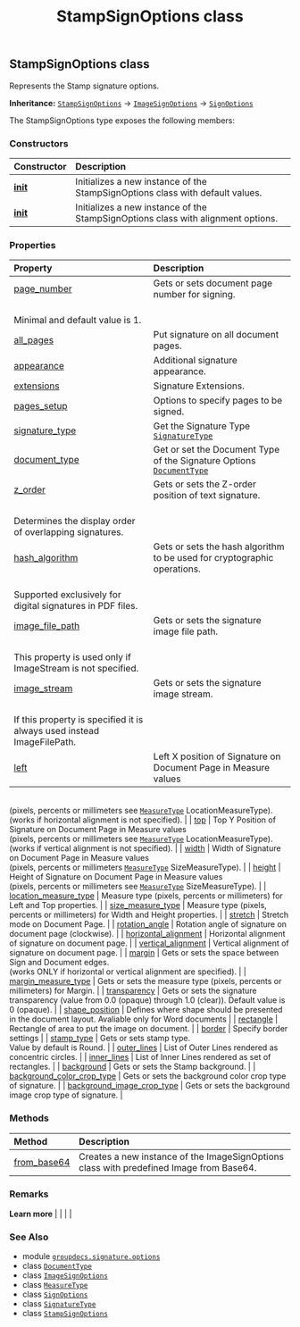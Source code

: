 ﻿---
title: StampSignOptions class
second_title: GroupDocs.Signature for Python via .NET API References
description: 
type: docs
url: /python-net/groupdocs.signature.options/stampsignoptions/
is_root: false
weight: 410
---

## StampSignOptions class

Represents the Stamp signature options.



**Inheritance:** [`StampSignOptions`](/signature/python-net/groupdocs.signature.options/stampsignoptions) → 
[`ImageSignOptions`](/signature/python-net/groupdocs.signature.options/imagesignoptions) → 
[`SignOptions`](/signature/python-net/groupdocs.signature.options/signoptions)



The StampSignOptions type exposes the following members:

### Constructors
| Constructor | Description |
| :- | :- |
| [__init__](/signature/python-net/groupdocs.signature.options/stampsignoptions/__init__/#) | Initializes a new instance of the StampSignOptions class with default values. |
| [__init__](/signature/python-net/groupdocs.signature.options/stampsignoptions/__init__/#int-int-int-int) | Initializes a new instance of the StampSignOptions class with alignment options. |


### Properties
| Property | Description |
| :- | :- |
| [page_number](/signature/python-net/groupdocs.signature.options/stampsignoptions/page_number) | Gets or sets document page number for signing.<br/>Minimal and default value is 1. |
| [all_pages](/signature/python-net/groupdocs.signature.options/stampsignoptions/all_pages) | Put signature on all document pages. |
| [appearance](/signature/python-net/groupdocs.signature.options/stampsignoptions/appearance) | Additional signature appearance. |
| [extensions](/signature/python-net/groupdocs.signature.options/stampsignoptions/extensions) | Signature Extensions. |
| [pages_setup](/signature/python-net/groupdocs.signature.options/stampsignoptions/pages_setup) | Options to specify pages to be signed. |
| [signature_type](/signature/python-net/groupdocs.signature.options/stampsignoptions/signature_type) | Get the Signature Type [`SignatureType`](/signature/python-net/groupdocs.signature.domain/signaturetype) |
| [document_type](/signature/python-net/groupdocs.signature.options/stampsignoptions/document_type) | Get or set the Document Type of the Signature Options [`DocumentType`](/signature/python-net/groupdocs.signature.domain/documenttype) |
| [z_order](/signature/python-net/groupdocs.signature.options/stampsignoptions/z_order) | Gets or sets the Z-order position of text signature.        <br/>Determines the display order of overlapping signatures. |
| [hash_algorithm](/signature/python-net/groupdocs.signature.options/stampsignoptions/hash_algorithm) | Gets or sets the hash algorithm to be used for cryptographic operations.<br/>Supported exclusively for digital signatures in PDF files. |
| [image_file_path](/signature/python-net/groupdocs.signature.options/stampsignoptions/image_file_path) | Gets or sets the signature image file path.<br/>This property is used only if ImageStream is not specified. |
| [image_stream](/signature/python-net/groupdocs.signature.options/stampsignoptions/image_stream) | Gets or sets the signature image stream.<br/>If this property is specified it is always used instead ImageFilePath. |
| [left](/signature/python-net/groupdocs.signature.options/stampsignoptions/left) | Left X position of Signature on Document Page in Measure values <br/>(pixels, percents or millimeters see [`MeasureType`](/signature/python-net/groupdocs.signature.domain/measuretype) LocationMeasureType).<br/>(works if horizontal alignment is not specified). |
| [top](/signature/python-net/groupdocs.signature.options/stampsignoptions/top) | Top Y Position of Signature on Document Page in Measure values <br/>(pixels, percents or millimeters see [`MeasureType`](/signature/python-net/groupdocs.signature.domain/measuretype) LocationMeasureType).<br/>(works if vertical alignment is not specified). |
| [width](/signature/python-net/groupdocs.signature.options/stampsignoptions/width) | Width of Signature on Document Page in Measure values <br/>(pixels, percents or millimeters [`MeasureType`](/signature/python-net/groupdocs.signature.domain/measuretype) SizeMeasureType). |
| [height](/signature/python-net/groupdocs.signature.options/stampsignoptions/height) | Height of Signature on Document Page in Measure values <br/>(pixels, percents or millimeters see [`MeasureType`](/signature/python-net/groupdocs.signature.domain/measuretype) SizeMeasureType). |
| [location_measure_type](/signature/python-net/groupdocs.signature.options/stampsignoptions/location_measure_type) | Measure type (pixels, percents or millimeters) for Left and Top properties. |
| [size_measure_type](/signature/python-net/groupdocs.signature.options/stampsignoptions/size_measure_type) | Measure type (pixels, percents or millimeters) for Width and Height properties. |
| [stretch](/signature/python-net/groupdocs.signature.options/stampsignoptions/stretch) | Stretch mode on Document Page. |
| [rotation_angle](/signature/python-net/groupdocs.signature.options/stampsignoptions/rotation_angle) | Rotation angle of signature on document page (clockwise). |
| [horizontal_alignment](/signature/python-net/groupdocs.signature.options/stampsignoptions/horizontal_alignment) | Horizontal alignment of signature on document page. |
| [vertical_alignment](/signature/python-net/groupdocs.signature.options/stampsignoptions/vertical_alignment) | Vertical alignment of signature on document page. |
| [margin](/signature/python-net/groupdocs.signature.options/stampsignoptions/margin) | Gets or sets the space between Sign and Document edges.<br/>(works ONLY if horizontal or vertical alignment are specified). |
| [margin_measure_type](/signature/python-net/groupdocs.signature.options/stampsignoptions/margin_measure_type) | Gets or sets the measure type (pixels, percents or millimeters) for Margin. |
| [transparency](/signature/python-net/groupdocs.signature.options/stampsignoptions/transparency) | Gets or sets the signature transparency (value from 0.0 (opaque) through 1.0 (clear)). Default value is 0 (opaque). |
| [shape_position](/signature/python-net/groupdocs.signature.options/stampsignoptions/shape_position) | Defines where shape should be presented in the document layout. Avaliable only for Word documents |
| [rectangle](/signature/python-net/groupdocs.signature.options/stampsignoptions/rectangle) | Rectangle of area to put the image on document. |
| [border](/signature/python-net/groupdocs.signature.options/stampsignoptions/border) | Specify border settings |
| [stamp_type](/signature/python-net/groupdocs.signature.options/stampsignoptions/stamp_type) | Gets or sets stamp type.<br/>Value by default is Round. |
| [outer_lines](/signature/python-net/groupdocs.signature.options/stampsignoptions/outer_lines) | List of Outer Lines rendered as concentric circles. |
| [inner_lines](/signature/python-net/groupdocs.signature.options/stampsignoptions/inner_lines) | List of Inner Lines rendered as set of rectangles. |
| [background](/signature/python-net/groupdocs.signature.options/stampsignoptions/background) | Gets or sets the Stamp background. |
| [background_color_crop_type](/signature/python-net/groupdocs.signature.options/stampsignoptions/background_color_crop_type) | Gets or sets the background color crop type of signature. |
| [background_image_crop_type](/signature/python-net/groupdocs.signature.options/stampsignoptions/background_image_crop_type) | Gets or sets the background image crop type of signature. |


### Methods
| Method | Description |
| :- | :- |
| [from_base64](/signature/python-net/groupdocs.signature.options/stampsignoptions/from_base64/#str) | Creates a new instance of the ImageSignOptions class with predefined Image from Base64. |



### Remarks 


**Learn more** |
|
 |
 |

### See Also
* module [`groupdocs.signature.options`](..)
* class [`DocumentType`](/signature/python-net/groupdocs.signature.domain/documenttype)
* class [`ImageSignOptions`](/signature/python-net/groupdocs.signature.options/imagesignoptions)
* class [`MeasureType`](/signature/python-net/groupdocs.signature.domain/measuretype)
* class [`SignOptions`](/signature/python-net/groupdocs.signature.options/signoptions)
* class [`SignatureType`](/signature/python-net/groupdocs.signature.domain/signaturetype)
* class [`StampSignOptions`](/signature/python-net/groupdocs.signature.options/stampsignoptions)
